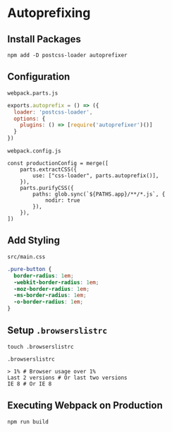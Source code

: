 # Autoprefixing

## Install Packages

```shell
npm add -D postcss-loader autoprefixer
```

## Configuration

`webpack.parts.js`

```javascript
exports.autoprefix = () => ({
  loader: 'postcss-loader',
  options: {
    plugins: () => [require('autoprefixer')()]
  }
})
```

`webpack.config.js`

```shell
const productionConfig = merge([
    parts.extractCSS({
        use: ["css-loader", parts.autoprefix()],
    }),
    parts.purifyCSS({
        paths: glob.sync(`${PATHS.app}/**/*.js`, {
            nodir: true
        }),
    }),
])
```

## Add Styling

`src/main.css`

```css
.pure-button {
  border-radius: 1em;
  -webkit-border-radius: 1em;
  -moz-border-radius: 1em;
  -ms-border-radius: 1em;
  -o-border-radius: 1em;
}
```

## Setup `.browserslistrc`

```shell
touch .browserslistrc
```

`.browserslistrc`

```text
> 1% # Browser usage over 1%
Last 2 versions # Or last two versions
IE 8 # Or IE 8
```

## Executing Webpack on Production

```shell
npm run build
```

